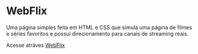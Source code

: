 # WebFlix

 Uma página simples feita em HTML e CSS que simula uma página de filmes e séries favoritos e possui direcionamento para canais de streaming reais.
  
 Acesse atráves [WebFlix](https://filipeovb.github.io/webflix/index.html)
